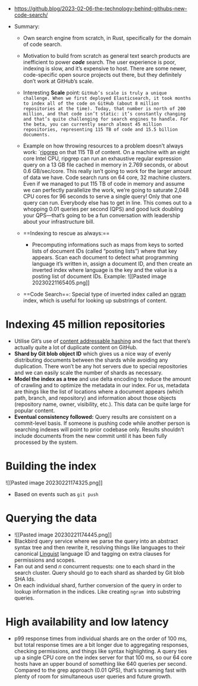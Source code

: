 - https://github.blog/2023-02-06-the-technology-behind-githubs-new-code-search/

- Summary:
    - Own search engine from scratch, in Rust, specifically for the domain of code search.
    - Motivation to build from scratch as general text search products are inefficient to power **_code_** search. The user experience is poor, indexing is slow, and it’s expensive to host. There are some newer, code-specific open source projects out there, but they definitely don’t work at GitHub’s scale.
    - Interesting **Scale** point: `GitHub’s scale is truly a unique challenge. When we first deployed Elasticsearch, it took months to index all of the code on GitHub (about 8 million repositories at the time). Today, that number is north of 200 million, and that code isn’t static: it’s constantly changing and that’s quite challenging for search engines to handle. For the beta, you can currently search almost 45 million repositories, representing 115 TB of code and 15.5 billion documents.`
    - Example on how throwing resources to a problem doesn't always work: `[ripgrep](https://github.com/BurntSushi/ripgrep) on that 115 TB of content. On a machine with an eight core Intel CPU, ripgrep can run an exhaustive regular expression query on a 13 GB file cached in memory in 2.769 seconds, or about 0.6 GB/sec/core. This really isn’t going to work for the larger amount of data we have. Code search runs on 64 core, 32 machine clusters. Even if we managed to put 115 TB of code in memory and assume we can perfectly parallelize the work, we’re going to saturate 2,048 CPU cores for 96 seconds to serve a single query! Only that one query can run. Everybody else has to get in line. This comes out to a whopping 0.01 queries per second (QPS) and good luck doubling your QPS—that’s going to be a fun conversation with leadership about your infrastructure bill.
    - ==Indexing to rescue as always:== 
       - Precomputing informations such as maps from keys to sorted lists of document IDs (called “posting lists”) where that key appears. Scan each document to detect what programming language it’s written in, assign a document ID, and then create an inverted index where language is the key and the value is a posting list of document IDs. Example: ![[Pasted image 20230221165405.png]]   

    - ==Code Search==: Special type of inverted index called an [ngram](https://en.wikipedia.org/wiki/N-gram) index, which is useful for looking up substrings of content.

# Indexing 45 million repositories
- Utilise Git’s use of [content addressable hashing](https://en.wikipedia.org/wiki/Content-addressable_storage) and the fact that there’s actually quite a lot of duplicate content on GitHub. 
- **Shard by Git blob object ID** which gives us a nice way of evenly distributing documents between the shards while avoiding any duplication. There won’t be any hot servers due to special repositories and we can easily scale the number of shards as necessary.
- **Model the index as a tree** and use delta encoding to reduce the amount of crawling and to optimize the metadata in our index. For us, metadata are things like the list of locations where a document appears (which path, branch, and repository) and information about those objects (repository name, owner, visibility, etc.). This data can be quite large for popular content.
- **Eventual consistency followed:** Query results are consistent on a commit-level basis. If someone is pushing code while another person is searching indexes will point to prior codebase only. Results shouldn’t include documents from the new commit until it has been fully processed by the system.

# Building the index
![[Pasted image 20230221174325.png]]
- Based on events such as `git push` 

# Querying the data
- ![[Pasted image 20230221174445.png]]
- Blackbird query service where we parse the query into an abstract syntax tree and then rewrite it, resolving things like languages to their canonical [Linguist](https://github.com/github/linguist) language ID and tagging on extra clauses for permissions and scopes.
- Fan out and send _n_ concurrent requests: one to each shard in the search cluster. Query should go to each shard as sharded by Git blob SHA Ids.
- On each individual shard, further conversion of the query in order to lookup information in the indices. Like creating `ngram`  into substring queries.

# High availability and low latency
- p99 response times from individual shards are on the order of 100 ms, but total response times are a bit longer due to aggregating responses, checking permissions, and things like syntax highlighting. A query ties up a single CPU core on the index server for that 100 ms, so our 64 core hosts have an upper bound of something like 640 queries per second. Compared to the grep approach (0.01 QPS), that’s screaming fast with plenty of room for simultaneous user queries and future growth.